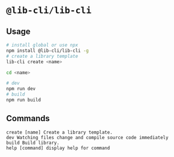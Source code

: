 # `@lib-cli/lib-cli`

## Usage

```sh
# install global or use npx
npm install @lib-cli/lib-cli -g
# create a library template
lib-cli create <name>

cd <name>

# dev
npm run dev
# build
npm run build
```

## Commands

```
create [name] Create a library template.
dev Watching files change and compile source code immediately
build Build library.
help [command] display help for command
```
